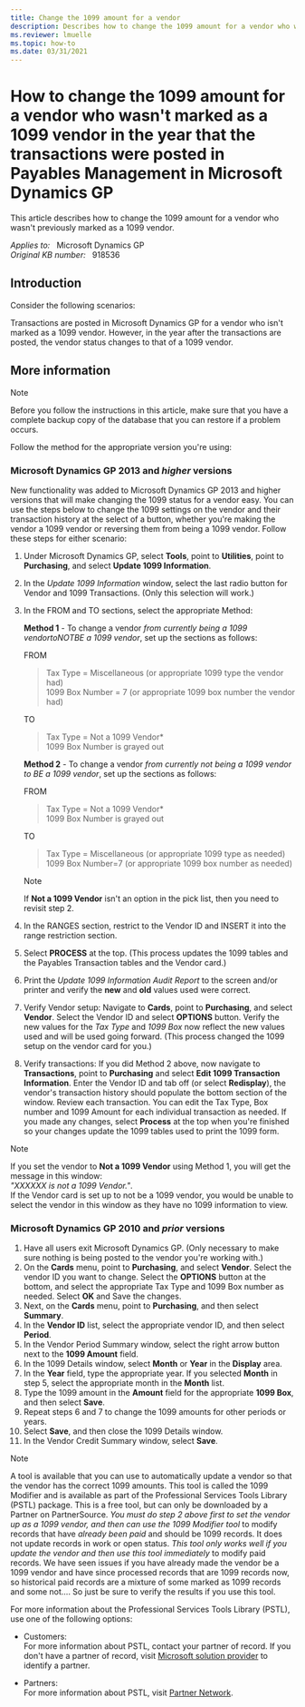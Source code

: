 ```yaml
---
title: Change the 1099 amount for a vendor
description: Describes how to change the 1099 amount for a vendor who wasn't marked as a 1099 vendor in the year that the transactions were posted in Payables Management in Microsoft Dynamics GP.
ms.reviewer: lmuelle
ms.topic: how-to
ms.date: 03/31/2021
---
```

# How to change the 1099 amount for a vendor who wasn't marked as a 1099 vendor in the year that the transactions were posted in Payables Management in Microsoft Dynamics GP

This article describes how to change the 1099 amount for a vendor who wasn't previously marked as a 1099 vendor.

_Applies to:_ &nbsp; Microsoft Dynamics GP  
_Original KB number:_ &nbsp; 918536

## Introduction

Consider the following scenarios:

Transactions are posted in Microsoft Dynamics GP for a vendor who isn't marked as a 1099 vendor. However, in the year after the transactions are posted, the vendor status changes to that of a 1099 vendor.

## More information

> [!NOTE]
> Before you follow the instructions in this article, make sure that you have a complete backup copy of the database that you can restore if a problem occurs.

Follow the method for the appropriate version you're using:

### Microsoft Dynamics GP 2013 and *higher* versions

New functionality was added to Microsoft Dynamics GP 2013 and higher versions that will make changing the 1099 status for a vendor easy. You can use the steps below to change the 1099 settings on the vendor and their transaction history at the select of a button, whether you're making the vendor a 1099 vendor or reversing them from being a 1099 vendor. Follow these steps for either scenario:

1. Under Microsoft Dynamics GP, select **Tools**, point to **Utilities**, point to **Purchasing**, and select **Update 1099 Information**.

2. In the *Update 1099 Information* window, select the last radio button for Vendor and 1099 Transactions. (Only this selection will work.)

3. In the FROM and TO sections, select the appropriate Method:

    **Method 1** - To change a vendor *from currently being a 1099 vendortoNOTBE a 1099 vendor*, set up the sections as follows:

    FROM  
    > Tax Type = Miscellaneous (or appropriate 1099 type the vendor had)  
    1099 Box Number = 7 (or appropriate 1099 box number the vendor had)

    TO  
    > Tax Type = Not a 1099 Vendor*  
    1099 Box Number is grayed out

    **Method 2** - To change a vendor *from currently not being a 1099 vendor to BE a 1099 vendor*, set up the sections as follows:

    FROM  
    > Tax Type = Not a 1099 Vendor*  
    1099 Box Number is grayed out

    TO  
    > Tax Type = Miscellaneous (or appropriate 1099 type as needed)  
    1099 Box Number=7 (or appropriate 1099 box number as needed)

    > [!NOTE]
    > If **Not a 1099 Vendor** isn't an option in the pick list, then you need to revisit step 2.

4. In the RANGES section, restrict to the Vendor ID and INSERT  it into the range restriction section.

5. Select **PROCESS** at the top. (This process updates the 1099 tables and the Payables Transaction tables and the Vendor card.)

6. Print the *Update 1099 Information Audit Report* to the screen and/or printer and verify the **new** and **old** values used were correct.

7. Verify Vendor setup: Navigate to **Cards**, point to **Purchasing**, and select **Vendor**. Select the Vendor ID and select **OPTIONS** button. Verify the new values for the *Tax Type* and *1099 Box* now reflect the new values used and will be used going forward. (This process changed the 1099 setup on the vendor card for you.)

8. Verify transactions: If you did Method 2 above, now navigate to **Transactions**, point to **Purchasing** and select **Edit 1099 Transaction Information**. Enter the Vendor ID and tab off (or select **Redisplay**), the vendor's transaction history should populate the bottom section of the window. Review each transaction. You can edit the Tax Type, Box number and 1099 Amount for each individual transaction as needed. If you made any changes, select **Process** at the top when you're finished so your changes update the 1099 tables used to print the 1099 form.

> [!NOTE]
> If you set the vendor to **Not a 1099 Vendor** using Method 1, you will get the message in this window:  
> *"XXXXXX is not a 1099 Vendor."*.  
> If the Vendor card is set up to not be a 1099 vendor, you would be unable to select the vendor in this window as they have no 1099 information to view.

### Microsoft Dynamics GP 2010 and *prior* versions

1. Have all users exit Microsoft Dynamics GP. (Only necessary to make sure nothing is being posted to the vendor you're working with.)
2. On the **Cards** menu, point to **Purchasing**, and select **Vendor**. Select the vendor ID you want to change. Select the **OPTIONS** button at the bottom, and select the appropriate Tax Type and 1099 Box number as needed. Select **OK** and Save the changes.
3. Next, on the **Cards** menu, point to **Purchasing**, and then select **Summary**.
4. In the **Vendor ID** list, select the appropriate vendor ID, and then select **Period**.
5. In the Vendor Period Summary window, select the right arrow button next to the **1099 Amount** field.
6. In the 1099 Details window, select **Month** or **Year** in the **Display** area.
7. In the **Year** field, type the appropriate year. If you selected **Month** in step 5, select the appropriate month in the **Month** list.
8. Type the 1099 amount in the **Amount** field for the appropriate **1099 Box**, and then select **Save**.
9. Repeat steps 6 and 7 to change the 1099 amounts for other periods or years.
10. Select **Save**, and then close the 1099 Details window.
11. In the Vendor Credit Summary window, select **Save**.

> [!NOTE]
> A tool is available that you can use to automatically update a vendor so that the vendor has the correct 1099 amounts. This tool is called the 1099 Modifier and is available as part of the Professional Services Tools Library (PSTL) package. This is a free tool, but can only be downloaded by a Partner on PartnerSource. *You must do step 2 above first to set the vendor up as a 1099 vendor, and then can use the 1099 Modifier tool* to modify records that have *already been paid* and should be 1099 records. It does not update records in work or open status. *This tool only works well if you update the vendor and then use this tool immediately*  to modify paid records. We have seen issues if you have already made the vendor be a 1099 vendor and have since processed records that are 1099 records now, so historical paid records are a mixture of some marked as 1099 records and some not.... So just be sure to verify the results if you use this tool.

For more information about the Professional Services Tools Library (PSTL), use one of the following options:

- Customers:  
    For more information about PSTL, contact your partner of record. If you don't have a partner of record, visit [Microsoft solution provider](https://www.microsoft.com/solution-providers/home) to identify a partner.

- Partners:  
    For more information about PSTL, visit [Partner Network](https://partner.microsoft.com/solutions/business-applications/dynamics-onprem).

